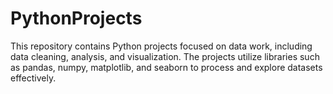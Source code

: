 # PythonProjects
This repository contains Python projects focused on data work, including data cleaning, analysis, and visualization. The projects utilize libraries such as pandas, numpy, matplotlib, and seaborn to process and explore datasets effectively.
